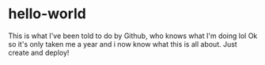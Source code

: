 # hello-world
This is what I've been told to do by Github, who knows what I'm doing lol
Ok so it's only taken me a year and i now know what this is all about. Just create and deploy!
